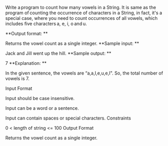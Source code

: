 Write a program to count how many vowels in a String. It is same as the program of counting the occurrence of characters in a String, in fact, it's a special case, where you need to count occurrences of all vowels, which includes five characters a, e, i, o and u.

**Output format: **

Returns the vowel count as a single integer.
**Sample input: **

Jack and Jill went up the hill.
**Sample output: **

7
**Explanation: **

In the given sentence, the vowels are “a,a,I,e,u,e,I". So, the total number of vowels is 7.

Input Format

Input should be case insensitive. 

Input can be a word or a sentence. 

Input can contain spaces or special characters.
Constraints

0 < length of string <= 100
Output Format

Returns the vowel count as a single integer.